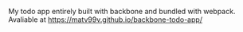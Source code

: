 My todo app entirely built with backbone and bundled with webpack.
Avaliable at https://matv99v.github.io/backbone-todo-app/
